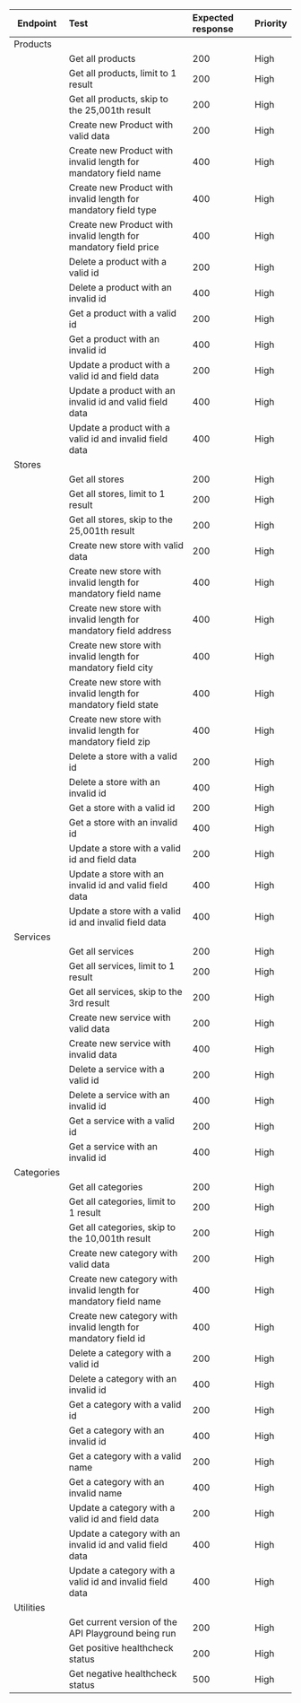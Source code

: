 |Endpoint| Test                                                               | Expected response                                                            | Priority  |
|--------| :----------------------------------------------------------------  |:--------------------------------------------------------------- | :---------|
|Products||||
|        | Get all products              		                              | 200 | High   	 |
|        | Get all products, limit to 1 result	                              | 200 | High       |
|        | Get all products, skip to the 25,001th result                      | 200 | High       |
|        | Create new Product with valid data							      | 200 | High       |
|        | Create new Product with invalid length for mandatory field name 	  | 400 | High       |
|        | Create new Product with invalid length for mandatory field type 	  | 400 | High       |
|        | Create new Product with invalid length for mandatory field price   | 400 | High       |
|        | Delete a product with a valid id 	  							  | 200 | High       |
|        | Delete a product with an invalid id 	  							  | 400 | High       |
|        | Get a product with a valid id 	  							      | 200 | High       |
|        | Get a product with an invalid id 	  							  | 400 | High       |
|        | Update a product with a valid id and field data	  				  | 200 | High       |
|        | Update a product with an invalid id and valid field data           | 400 | High       |
|        | Update a product with a valid id and invalid field data            | 400 | High       |
|Stores||||
|        | Get all stores              		                                  | 200 | High   	 |
|        | Get all stores, limit to 1 result	                              | 200 | High       |
|        | Get all stores, skip to the 25,001th result                        | 200 | High       |
|        | Create new store with valid data							          | 200 | High       |
|        | Create new store with invalid length for mandatory field name 	  | 400 | High       |
|        | Create new store with invalid length for mandatory field address   | 400 | High       |
|        | Create new store with invalid length for mandatory field city      | 400 | High       |
|        | Create new store with invalid length for mandatory field state     | 400 | High       |
|        | Create new store with invalid length for mandatory field zip       | 400 | High       |
|        | Delete a store with a valid id 	  							      | 200 | High       |
|        | Delete a store with an invalid id 	  							  | 400 | High       |
|        | Get a store with a valid id 	  							          | 200 | High       |
|        | Get a store with an invalid id 	  							      | 400 | High       |
|        | Update a store with a valid id and field data	  				  | 200 | High       |
|        | Update a store with an invalid id and valid field data             | 400 | High       |
|        | Update a store with a valid id and invalid field data              | 400 | High       |
|Services||||
|        | Get all services              		                              | 200 | High   	 |
|        | Get all services, limit to 1 result	                              | 200 | High       |
|        | Get all services, skip to the 3rd result                           | 200 | High       |
|        | Create new service with valid data							      | 200 | High       |
|        | Create new service with invalid data							      | 400 | High       |
|        | Delete a service with a valid id 	  							  | 200 | High       |
|        | Delete a service with an invalid id 	  							  | 400 | High       |
|        | Get a service with a valid id 	  							      | 200 | High       |
|        | Get a service with an invalid id 	  							  | 400 | High       |
|Categories||||
|        | Get all categories              		                              | 200 | High   	 |
|        | Get all categories, limit to 1 result	                          | 200 | High       |
|        | Get all categories, skip to the 10,001th result                    | 200 | High       |
|        | Create new category with valid data							      | 200 | High       |
|        | Create new category with invalid length for mandatory field name   | 400 | High       |
|        | Create new category with invalid length for mandatory field id 	  | 400 | High       |
|        | Delete a category with a valid id 	  							  | 200 | High       |
|        | Delete a category with an invalid id  							  | 400 | High       |
|        | Get a category with a valid id 	  							      | 200 | High       |
|        | Get a category with an invalid id 	  							  | 400 | High       |
|        | Get a category with a valid name 	  							  | 200 | High       |
|        | Get a category with an invalid name 	  							  | 400 | High       |
|        | Update a category with a valid id and field data	  				  | 200 | High       |
|        | Update a category with an invalid id and valid field data          | 400 | High       |
|        | Update a category with a valid id and invalid field data           | 400 | High       |
|Utilities||||
|        | Get current version of the API Playground being run                | 200 | High   	 |
|        | Get positive healthcheck status                                    | 200 | High   	 |
|        | Get negative healthcheck status                                    | 500 | High   	 |